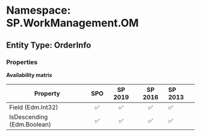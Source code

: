 # Namespace: SP.WorkManagement.OM

## Entity Type: OrderInfo

### Properties

**Availability matrix**

Property | SPO | SP 2019 | SP 2016 | SP 2013
----------|:---:|:-------:|:-------:|:-------
Field (Edm.Int32) | ✅ | ✅ | ✅ | ✅
IsDescending (Edm.Boolean) | ✅ | ✅ | ✅ | ✅

